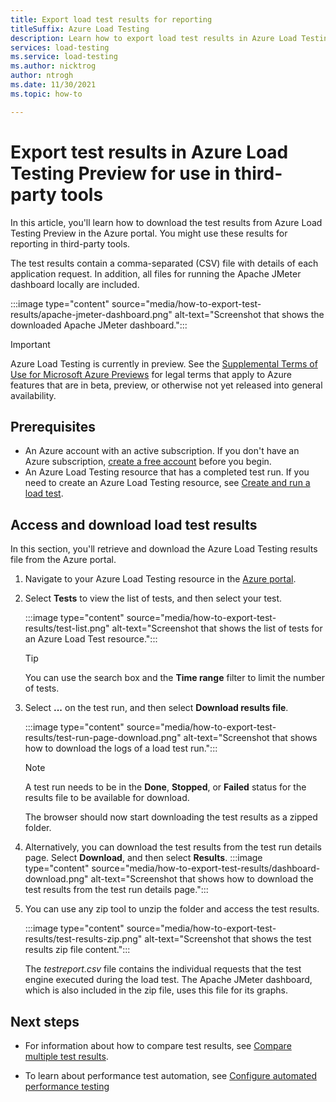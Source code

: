 ```yaml
---
title: Export load test results for reporting 
titleSuffix: Azure Load Testing
description: Learn how to export load test results in Azure Load Testing for use in third-party tools.
services: load-testing
ms.service: load-testing
ms.author: nicktrog
author: ntrogh
ms.date: 11/30/2021
ms.topic: how-to

---
```

# Export test results in Azure Load Testing Preview for use in third-party tools

In this article, you'll learn how to download the test results from Azure Load Testing Preview in the Azure portal. You might use these results for reporting in third-party tools.

The test results contain a comma-separated (CSV) file with details of each application request. In addition, all files for running the Apache JMeter dashboard locally are included.

:::image type="content" source="media/how-to-export-test-results/apache-jmeter-dashboard.png" alt-text="Screenshot that shows the downloaded Apache JMeter dashboard.":::

> [!IMPORTANT]
> Azure Load Testing is currently in preview.
> See the [Supplemental Terms of Use for Microsoft Azure Previews](https://azure.microsoft.com/support/legal/preview-supplemental-terms/) for legal terms that apply to Azure features that are in beta, preview, or otherwise not yet released into general availability.

## Prerequisites  

- An Azure account with an active subscription. If you don't have an Azure subscription, [create a free account](https://azure.microsoft.com/free/?WT.mc_id=A261C142F) before you begin.  
- An Azure Load Testing resource that has a completed test run. If you need to create an Azure Load Testing resource, see [Create and run a load test](./quickstart-create-and-run-load-test.md).  

## Access and download load test results

In this section, you'll retrieve and download the Azure Load Testing results file from the Azure portal.

1. Navigate to your Azure Load Testing resource in the [Azure portal](https://portal.azure.com).

1. Select **Tests** to view the list of tests, and then select your test.

    :::image type="content" source="media/how-to-export-test-results/test-list.png" alt-text="Screenshot that shows the list of tests for an Azure Load Test resource.":::  

   >[!TIP]
   > You can use the search box and the **Time range** filter to limit the number of tests.

1. Select **...** on the test run, and then select **Download results file**.

    :::image type="content" source="media/how-to-export-test-results/test-run-page-download.png" alt-text="Screenshot that shows how to download the logs of a load test run.":::  
    > [!NOTE]
    > A test run needs to be in the **Done**, **Stopped**, or **Failed** status for the results file to be available for download.

    The browser should now start downloading the test results as a zipped folder.

1. Alternatively, you can download the test results from the test run details page. Select **Download**, and then select **Results**.
    :::image type="content" source="media/how-to-export-test-results/dashboard-download.png" alt-text="Screenshot that shows how to download the test results from the test run details page.":::

1. You can use any zip tool to unzip the folder and access the test results.

    :::image type="content" source="media/how-to-export-test-results/test-results-zip.png" alt-text="Screenshot that shows the test results zip file content.":::  

    The *testreport.csv* file contains the individual requests that the test engine executed during the load test. The Apache JMeter dashboard, which is also included in the zip file, uses this file for its graphs.

## Next steps

- For information about how to compare test results, see [Compare multiple test results](./how-to-compare-multiple-test-runs.md).

- To learn about performance test automation, see [Configure automated performance testing](./tutorial-cicd-azure-pipelines.md)
